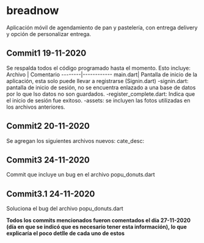 # **breadnow**

Aplicación móvil de agendamiento de pan y pastelería, con entrega delivery y opción de personalizar entrega.

## **Commit1 19-11-2020**

Se respalda todos el código programado hasta el momento. Esto incluye:
Archivo | Comentario
--------|------------
main.dart| Pantalla de inicio de la aplicación, esta solo puede llevar a registrarse (Signin.dart)
-signin.dart: pantalla de inicio de sesión, no se encuentra enlazado a una base de datos por lo que lso datos no son guardados.
-register_complete.dart: Indica que el inicio de sesión fue exitoso.
-assets: se incluyen las fotos utilizadas en los archivos anteriores.


## **Commit2 20-11-2020**

Se agregan los siguientes archivos nuevos:
cate_desc:



## **Commit3 24-11-2020**

Commit que incluye un bug en el archivo popu_donuts.dart


## **Commit3.1 24-11-2020**

Soluciona el bug del archivo popu_donuts.dart

**Todos los commits mencionados fueron comentados el día 27-11-2020 (día en que se indicó que es necesario tener esta información), lo que explicaría el poco detlle de cada uno de estos**
